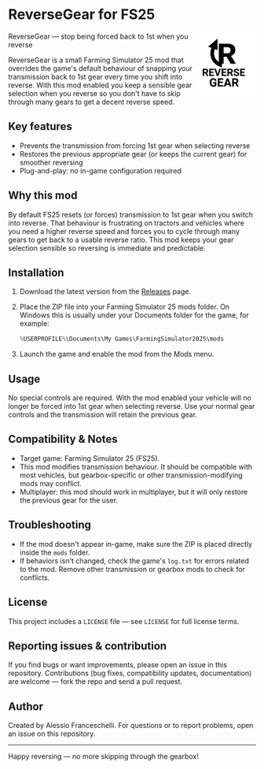 # ReverseGear for FS25

<!-- markdownlint-disable no-inline-html -->
<picture style="float: right;">
  <source srcset="icon_ReverseGear_dark.png" media="(prefers-color-scheme: dark)">
  <img width="128" height="128" src="icon_ReverseGear.png" alt="A stylized reversed gear icon" />
</picture>
<!-- markdownlint-enable no-inline-html -->

ReverseGear — stop being forced back to 1st when you reverse

ReverseGear is a small Farming Simulator 25 mod that overrides the game's default behaviour of snapping your transmission back to 1st gear every time you shift into reverse. With this mod enabled you keep a sensible gear selection when you reverse so you don't have to skip through many gears to get a decent reverse speed.

## Key features

- Prevents the transmission from forcing 1st gear when selecting reverse
- Restores the previous appropriate gear (or keeps the current gear) for smoother reversing
- Plug-and-play: no in-game configuration required

## Why this mod

By default FS25 resets (or forces) transmission to 1st gear when you switch into reverse. That behaviour is frustrating on tractors and vehicles where you need a higher reverse speed and forces you to cycle through many gears to get back to a usable reverse ratio. This mod keeps your gear selection sensible so reversing is immediate and predictable.

## Installation

1. Download the latest version from the [Releases](https://github.com/alefranz/ReverseGear_FS25/releases) page.
1. Place the ZIP file into your Farming Simulator 25 mods folder. On Windows this is usually under your Documents folder for the game, for example:

   ```powershell
   %USERPROFILE%\Documents\My Games\FarmingSimulator2025\mods
   ```

1. Launch the game and enable the mod from the Mods menu.

## Usage

No special controls are required. With the mod enabled your vehicle will no longer be forced into 1st gear when selecting reverse. Use your normal gear controls and the transmission will retain the previous gear.

## Compatibility & Notes

- Target game: Farming Simulator 25 (FS25).
- This mod modifies transmission behaviour. It should be compatible with most vehicles, but gearbox-specific or other transmission-modifying mods may conflict.
- Multiplayer: this mod should work in multiplayer, but it will only restore the previous gear for the user.

## Troubleshooting

- If the mod doesn't appear in-game, make sure the ZIP is placed directly inside the `mods` folder.
- If behaviors isn't changed, check the game's `log.txt` for errors related to the mod. Remove other transmission or gearbox mods to check for conflicts.

## License

This project includes a `LICENSE` file — see `LICENSE` for full license terms.

## Reporting issues & contribution

If you find bugs or want improvements, please open an issue in this repository. Contributions (bug fixes, compatibility updates, documentation) are welcome — fork the repo and send a pull request.

## Author

Created by Alessio Franceschelli. For questions or to report problems, open an issue on this repository.

---

Happy reversing — no more skipping through the gearbox!

